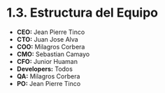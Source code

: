 # 1.3. Estructura del Equipo

* **CEO:** Jean Pierre Tinco
* **CTO:** Juan Jose Alva
* **COO:** Milagros Corbera
* **CMO:** Sebastian Camayo
* **CFO:** Junior Huaman 
* **Developers:** Todos
* **QA:** Milagros Corbera
* **PO:** Jean Pierre Tinco